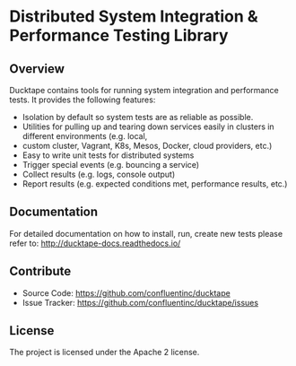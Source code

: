 Distributed System Integration & Performance Testing Library
============================================================

Overview
--------

Ducktape contains tools for running system integration and performance tests. It provides the following features:

* Isolation by default so system tests are as reliable as possible.
* Utilities for pulling up and tearing down services easily in clusters in different environments (e.g. local,
* custom cluster, Vagrant, K8s, Mesos, Docker, cloud providers, etc.)
* Easy to write unit tests for distributed systems
* Trigger special events (e.g. bouncing a service)
* Collect results (e.g. logs, console output)
* Report results (e.g. expected conditions met, performance results, etc.)

Documentation
-------------

For detailed documentation on how to install, run, create new tests please refer to: http://ducktape-docs.readthedocs.io/

Contribute
----------

- Source Code: https://github.com/confluentinc/ducktape
- Issue Tracker: https://github.com/confluentinc/ducktape/issues

License
-------
The project is licensed under the Apache 2 license.
